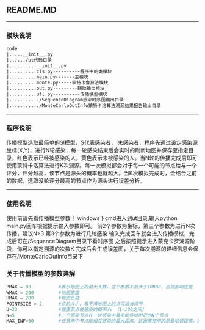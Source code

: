 ## README.MD

---

### 模块说明

~~~xml
code
|.....__init__.py
|....../ut代码目录
|..........__init__.py
|..........cls.py----------程序中的类模块
|..........main.py-------主模块
|..........monte.py-----蒙特卡鲁算法模块
|..........out.py---------辅助输出模块
|..........utl.py----------传播模型模块
|.........../SequenceDiagram感染时序图输出目录
|.........../MonteCarloOutInfo蒙特卡洛算法溯源结果报告输出目录
~~~

---

### 程序说明
传播模型选取最简单的SI模型，S代表感染者，I未感染者，程序先通过设定感染源坐标(X,Y)，进行N轮感染，每一轮感染结束后会实时的刷新地图并保存至指定目录，红色表示已经被感染的人，黄色表示未被感染的人。当N轮的传播完成后即可使用蒙特卡洛算法进行K次溯源。每一次模拟都会对于每一个可能的节点给与一个评分，评分越高，该节点是源头的概率也就越大。当K次模拟完成时，会结合之前的数据，选取没轮评分最高的节点作为源头进行误差分析。

---

### 使用说明
使用前请先看传播模型参数！
windows下cmd进入到ut目录,输入python main.py回车根据提示输入参数即可。
前2个参数为坐标，第三个参数为进行N次传播，建议N>3
第3个参数为进行几轮感染
输入完成回车就会进入传播模拟，完成后可在/SequenceDiagram目录下看时序图
之后按照提示进入蒙克卡罗溯源阶段，你可以指定溯源的次数K
完成后会生成误差图，关于每次溯源的详细信息会保存在/MonteCarloOutInfo目录下

### 关于传播模型的参数详解

~~~python
PMAX = 88          #表示地图上的最大人数，这个参数不要大于10000，否则影响性能                               
WMAX = 200         #地图宽度              
HMAX = 200         #地图长度         
POINTSIZE = 2      #点的大小，看不清地图上的点可适当调节            
U=33               #健康节点被感染的概率U% （1-100之间）                     
N=5                #一个感染节点在一轮感染中最多能传给附近的N个节点            
MAX_INF=50         #任意两个节点能相互感染的最大距离，这距离使用的是曼哈顿距离。即|dx|+|dy|来表示
~~~

